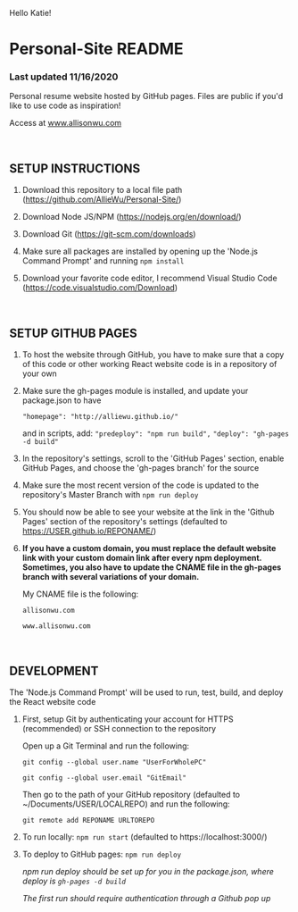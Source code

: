 Hello Katie!

# Personal-Site README

### Last updated 11/16/2020

Personal resume website hosted by GitHub pages.
Files are public if you'd like to use code as inspiration!

Access at www.allisonwu.com

<br/>

## SETUP INSTRUCTIONS

1. Download this repository to a local file path (https://github.com/AllieWu/Personal-Site/)

2. Download Node JS/NPM (https://nodejs.org/en/download/)

3. Download Git (https://git-scm.com/downloads)

4. Make sure all packages are installed by opening up the 'Node.js Command Prompt' and running
   `npm install`

5. Download your favorite code editor, I recommend Visual Studio Code (https://code.visualstudio.com/Download)

<br/>

## SETUP GITHUB PAGES

1. To host the website through GitHub, you have to make sure that a copy of this code or other working React website code is in a repository of your own

2. Make sure the gh-pages module is installed, and update your package.json to have

   `"homepage": "http://alliewu.github.io/"`

   and in scripts, add:
   `"predeploy": "npm run build",`
   `"deploy": "gh-pages -d build" `

3. In the repository's settings, scroll to the 'GitHub Pages' section, enable GitHub Pages, and choose the 'gh-pages branch' for the source

4. Make sure the most recent version of the code is updated to the repository's Master Branch with `npm run deploy`

5. You should now be able to see your website at the link in the 'Github Pages' section of the repository's settings (defaulted to https://USER.github.io/REPONAME/)

6. **If you have a custom domain, you must replace the default website link with your custom domain link after every npm deployment. Sometimes, you also have to update the CNAME file in the gh-pages branch with several variations of your domain.**

   My CNAME file is the following:

   `allisonwu.com `

   `www.allisonwu.com`

 <br/>

## DEVELOPMENT

The 'Node.js Command Prompt' will be used to run, test, build, and deploy the React website code

1. First, setup Git by authenticating your account for HTTPS (recommended) or SSH connection to the repository

   Open up a Git Terminal and run the following:

   `git config --global user.name "UserForWholePC"`

   `git config --global user.email "GitEmail"`

   Then go to the path of your GitHub repository (defaulted to ~/Documents/USER/LOCALREPO) and run the following:

   `git remote add REPONAME URLTOREPO`

2. To run locally: `npm run start` (defaulted to https://localhost:3000/)

3. To deploy to GitHub pages: `npm run deploy`

   _npm run deploy should be set up for you in the package.json, where deploy is `gh-pages -d build`_

   _The first run should require authentication through a Github pop up_

<br/>

